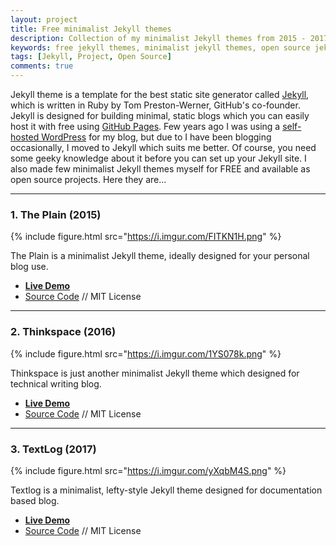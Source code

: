 ```yaml
---
layout: project
title: Free minimalist Jekyll themes
description: Collection of my minimalist Jekyll themes from 2015 - 2017, available for free and open source.
keywords: free jekyll themes, minimalist jekyll themes, open source jekyll themes
tags: [Jekyll, Project, Open Source]
comments: true
---
```


Jekyll theme is a template for the best static site generator called [Jekyll](https://en.wikipedia.org/wiki/Jekyll_(software)), which is written in Ruby by Tom Preston-Werner, GitHub's co-founder. Jekyll is designed for building minimal, static blogs which you can easily host it with free using [GitHub Pages](https://pages.github.com/). Few years ago I was using a [self-hosted WordPress](https://wordpress.org/) for my blog, but due to I have been blogging occasionally, I moved to Jekyll which suits me better. Of course, you need some geeky knowledge about it before you can set up your Jekyll site. I also made few minimalist Jekyll themes myself for FREE and available as open source projects. Here they are...

---

### 1. The Plain (2015)

{% include figure.html src="https://i.imgur.com/FITKN1H.png" %}

The Plain is a minimalist Jekyll theme, ideally designed for your personal blog use.

- [**Live Demo**](https://heiswayi.github.io/the-plain)
- [Source Code](https://github.com/heiswayi/the-plain) // MIT License

---

### 2. Thinkspace (2016)

{% include figure.html src="https://i.imgur.com/1YS078k.png" %}

Thinkspace is just another minimalist Jekyll theme which designed for technical writing blog.

- [**Live Demo**](https://heiswayi.github.io/thinkspace)
- [Source Code](https://github.com/heiswayi/thinkspace) // MIT License

---

### 3. TextLog (2017)

{% include figure.html src="https://i.imgur.com/yXqbM4S.png" %}

Textlog is a minimalist, lefty-style Jekyll theme designed for documentation based blog.

- [**Live Demo**](https://heiswayi.github.io/textlog)
- [Source Code](http://github.com/heiswayi/textlog) // MIT License